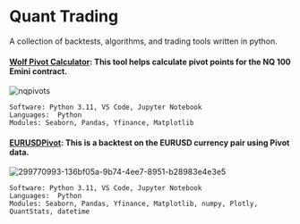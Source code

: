 #  Quant Trading
A collection of backtests, algorithms, and trading tools written in python.

#### [Wolf Pivot Calculator](https://github.com/guzmanwolfrank/QuantTrading/tree/main/Tools/Wolf%20Pivot%20Calculator): This tool helps calculate pivot points for the NQ 100 Emini contract.    

![nqpivots](https://github.com/guzmanwolfrank/QuantTrading/assets/29739578/29695637-1150-4634-8c11-51fba32f7086)


    Software: Python 3.11, VS Code, Jupyter Notebook
    Languages:  Python
    Modules: Seaborn, Pandas, Yfinance, Matplotlib




#### [EURUSDPivot](https://github.com/guzmanwolfrank/QuantTrading/blob/main/Backtests/Pivot_Strat/readme.md): This is a backtest on the EURUSD currency pair using Pivot data.    

![299770993-136bf05a-9b74-4ee7-8951-b28983e4e3e5](https://github.com/guzmanwolfrank/QuantTrading/assets/29739578/1a35e249-dcd5-45ed-8b8e-326ebc8fefd4)


    Software: Python 3.11, VS Code, Jupyter Notebook
    Languages:  Python
    Modules: Seaborn, Pandas, Yfinance, Matplotlib, numpy, Plotly, QuantStats, datetime




